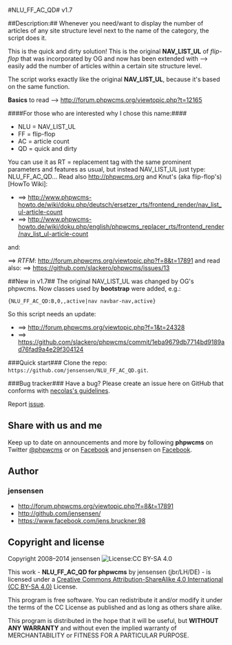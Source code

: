 #NLU_FF_AC_QD#
v1.7

##Description:##
Whenever you need/want to display the number of articles of any site structure level next to the name of the category, the script does it.

This is the quick and dirty solution! This is the original **NAV_LIST_UL** of *flip-flop* that was incorporated by OG and now has been extended with --> easily add the number of articles within a certain site structure level.

The script works exactly like the original **NAV_LIST_UL**, because it's based on the same function.

**Basics** to read --> http://forum.phpwcms.org/viewtopic.php?t=12165

####For those who are interested why I chose this name:####
* NLU = NAV_LIST_UL
* FF = flip-flop
* AC = article count
* QD = quick and dirty

You can use it as RT = replacement tag  with the same prominent parameters and features as usual, but instead NAV_LIST_UL just type: NLU_FF_AC_QD... Read also <http://phpwcms.org> and Knut's (aka flip-flop's) [HowTo Wiki]:

* ==> http://www.phpwcms-howto.de/wiki/doku.php/deutsch/ersetzer_rts/frontend_render/nav_list_ul-article-count
* ==> http://www.phpwcms-howto.de/wiki/doku.php/english/phpwcms_replacer_rts/frontend_render/nav_list_ul-article-count

and:

==> _RTFM_: http://forum.phpwcms.org/viewtopic.php?f=8&t=17891 and read also: 
==> https://github.com/slackero/phpwcms/issues/13

##New in v1.7##
The original NAV_LIST_UL was changed by OG's phpwcms. Now classes used by **bootstrap** were added, e.g.:

```
{NLU_FF_AC_QD:B,0,,active|nav navbar-nav,active}
```
So this script needs an update:

* ==> http://forum.phpwcms.org/viewtopic.php?f=1&t=24328
* ==> https://github.com/slackero/phpwcms/commit/1eba9679db7714bd9189ad76fad9a4e29f304124

###Quick start###
Clone the repo: `https://github.com/jensensen/NLU_FF_AC_QD.git`.

###Bug tracker###
Have a bug? Please create an issue here on GitHub that conforms with [necolas's guidelines](https://github.com/necolas/issue-guidelines).

Report [issue](https://github.com/jensensen/NLU_FF_AC_QD/issues).

Share with us and me
-------------

Keep up to date on announcements and more by following **phpwcms** on Twitter [@phpwcms](http://twitter.com/phpwcms) or on [Facebook](https://www.facebook.com/pages/phpwcms/162275020999) and jensensen on [Facebook](https://www.facebook.com/jens.bruckner.98).


Author
------

### jensensen ###
* <http://forum.phpwcms.org/viewtopic.php?f=8&t=17891>
* <http://github.com/jensensen/>
* <https://www.facebook.com/jens.bruckner.98>

Copyright and license
---------------------

Copyright 2008–2014 jensensen ![License:CC BY-SA 4.0](http://i.creativecommons.org/l/by-sa/4.0/88x31.png)

This work - **NLU_FF_AC_QD for phpwcms** by jensensen (jbr/LH/DE) - is licensed under a [Creative Commons Attribution-ShareAlike 4.0 International (CC BY-SA 4.0)](http://creativecommons.org/licenses/by-sa/4.0/) License.

This program is free software. You can redistribute it and/or
modify it under the terms of the CC License as published and as long as others share alike.

This program is distributed in the hope that it will be useful,
but **WITHOUT ANY WARRANTY** and without even the implied warranty of
MERCHANTABILITY or FITNESS FOR A PARTICULAR PURPOSE.
